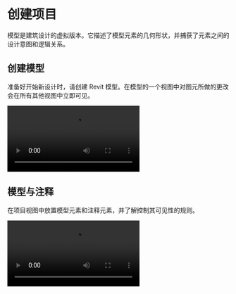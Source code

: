# 创建项目

模型是建筑设计的虚拟版本。它描述了模型元素的几何形状，并捕获了元素之间的设计意图和逻辑关系。
## 创建模型
准备好开始新设计时，请创建 Revit 模型。在模型的一个视图中对图元所做的更改会在所有其他视图中立即可见。

<video src ="https://help.autodesk.com/videos/552e7a50-3911-11ed-905f-859cd9fcf2e4/video.webm" controls="controls" > </video>
<!-- <video src ="../Videoes/CreateModel.webm" controls="controls" > </video> -->

## 模型与注释
在项目视图中放置模型元素和注释元素，并了解控制其可见性的规则。

<video src ="https://help.autodesk.com/videos/5526d930-3911-11ed-905f-859cd9fcf2e4/video.webm" controls="controls" > </video>
<!-- <video src ="../Videoes/ModelAnnotation.webm" controls="controls" > </video> -->